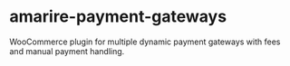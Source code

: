 # amarire-payment-gateways
WooCommerce plugin for multiple dynamic payment gateways with fees and manual payment handling.
